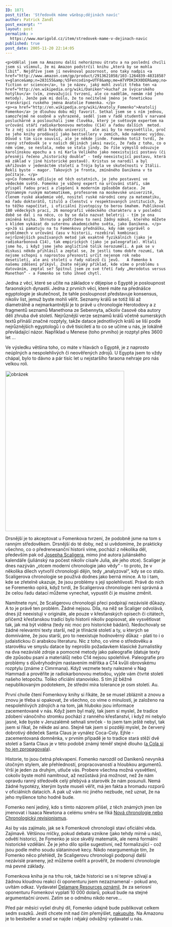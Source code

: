 ```yaml
---
ID: 1871
post_title: 'Středověk máme v&nbsp;dějinách navíc'
author: Patrick Zandl
post_excerpt: ""
layout: post
permalink: >
  https://www.marigold.cz/item/stredovek-mame-v-dejinach-navic
published: true
post_date: 2005-11-20 22:14:05
---
```

	<p>Udělal jsem na Amazonu další nehoráznou útratu a na poslední chvíli jsem si všimnul, že mi Amazon podstrčil knihu „která by se mohla líbit“. Nejdříve jsem jí nevěnoval pozornost, ono taky nadpis <a href="http://www.amazon.com/gp/product/2913621058/103-1264839-4831858?v=glance&amp;n=283155&amp;%5Fencoding=UTF8&amp;me=ATVPDKIKX0DER&amp;no=283155&amp;st=books">History: fiction or science</a>, to je název, jaký mohl zvolit třeba ten <a href="http://en.wikipedia.org/wiki/Daniken">kuchař ze švýcarského hotýlku</a> (vím, znevažující tvrzení, ale co nadělám, nemám rád jeho metody). Jenže pak mi došlo, že to nečitelné jméno je fonetickou transkripcí ruského jména Anatolie Fomenka. </p>
	<p><a href="http://en.wikipedia.org/wiki/Anatoly_Fomenko">Anatolij Fomenko</a> je dlouhou dobu můj favorit. Setkal jsem se s ním jednou, samozřejmě ne osobně a vyhrazeně, seděl jsem v řadě studentů v narvané posluchárně a poslouchali jsme člověka, který je světovým expertem na určování stáří radiokarbonovou metodou (C14) a řadou dalších  metod. To z něj sice dělá hvězdu univerzit,  ale asi by to nevysvětlilo, proč se jeho knihy prodávají jako bestsellery v zemích, kde nakonec vyjdou. Důvod s tím sice souvisí, ale je někde jinde. Fomenko totiž tvrdí, že ranný středověk je v našich dějinách jaksi navíc, že řada z toho, co o něm víme, se nestala, nebo se stala jindy. Do říše výmyslů odsuzuje karolínskou epochu a s ní Karla Velikého jako neexistující postavu (či přesněji řečeno „historický double“ - tedy neexistující postavu, která má základ v jiné historické postavě). Kristus se narodil a byl ukřižován v jedenáctém století a Trója byla ve skutečnosti v Itálii. Řekli byste - magor. Takových je fronta, zmíněného Danikena v to počítaje. </p>
	<p>Co Fomenka odlišuje od těch ostatních, je jeho postavení ve vědeckém světě. Fomenko je vážený expert na určování stáří, sám přispěl řadou prací a zlepšení k moderním způsobům datace. Je Významným ruským matematikem, profesorem na moskevské univerzitě, členem ruské akademie věd, nositel ruské národní ceny za matematiku, má řadu doktorátů, titulů a členství v respektovaných institucích, že to těžko napočítat, i oficiální životopisy to berou šmahem. Publikoval 180 vědeckých prací, 26 monografií vědeckého charakteru a v poslední době se dal i na něco, co by se dalo nazvat beletrií - tím je ona zmíněná kniha. Shrnuto a podtrženo to není žádný mákoš, kterého můžete s klidem vykázat do suterénu akademického světa, jako Danikena. </p>
	<p>Já si pamatuju na tu Fomenkovu přednášku, kdy nám vyprávěl o problémech v určování času v historii, rozebíral kombinaci nejrůznějších používaných metod jak exaktně fyzikálních (jako je radiokarbonová C14), tak empirických (jako je paleografie). Hltali jsme ho, i když jsme jeho angličtině tolik nerozuměli. A pak se v diskusi někdo přihlásil a zeptal se, že jestli tomu dobře rozumí, tak nejsme schopni s naprostou přesností určit nejenom rok nebo desetiletí, ale ani století u řady nálezů či jevů.   A Fomenko k našemu zděšení přikývl. Znáte nějaký příklad, kde víme o problému s datováním, zeptal se? Špitnul jsem ze své třetí řady „Herodotus versus Manethon“ - a Fomenko se toho ihned chytl.
</p>
<!--more-->	<p>Jedna z věcí, které se učíte na základce v dějepise o Egyptě je posloupnost faraonských dynastií. Jedna z prvních věcí, které máte na přednášce egyptologie je skutečnost, že tahle posloupnost představuje konsensus, nikoliv list, jemuž byste mohli věřit. Seznamy králů se totiž liší až diametrálně a nejmarkantnější je to právě u chronologie Herotodovy a z fragmentů seznamů Manethona ze Sebennyta, ačkoliv časově oba autory dělí zhruba dvě století. Nejrůznější verze seznamů králů včetně sumerských textů přínáší značné rozptyly, takže datace jednotlivých králů se liší podle nejrůznějších egyptologů i o dvě tisíciletí a to co se učíme u nás, je lokálně převládající názor. Například u Menese (toho prvního) je rozptyl přes 3600 let ... </p>
	<p>Ve výsledku většina toho, co máte v hlavách o Egyptě, je z naprosto neúplných a nespolehlivých či neověřených zdrojů. U Egypta jsem to vždy chápal, bylo to dávno a pár tisíc let u nejstaršího faraona nehraje pro nás velkou roli. </p>
	<p><img src="/wp-content/uploads/20051120-2913621058.01._SCLZZZZZZZ_.jpg" alt="obrázek" width="371" height="500" /></p>
	<p>Drsnější je to akceptovat u Fomenkova tvrzení, že podobně jsme na tom s ranným středověkem. Drsnější do té doby, než si uvědomíme, že prakticky všechno, co o předrenesanční historii víme, pochází z několika děl, především pak od <a href="http://en.wikipedia.org/wiki/Joseph_Justus_Scaliger">Josepha Scaligera</a>, mimo jiné autora juliánského kalendáře (juliánský na počest nikoliv císaře Julia, ale jeho otce).   Scaliger je dnes nazýván „otcem moderní chronologie jako vědy“ - to proto, že v několika dílech vytvořil chronologii dějin, tedy „analyzoval“, kdy se co stalo. Scaligerova chronologie se používá dodnes jako berná mince. A to i tam, kde se zřetelně ukazuje, že jsou problémy s její spolehlivostí. Právě do nich se Foremenko opírá, když tvrdí, že Scaligerova chronologie není správná a že celou řadu datací můžeme vynechat, vypustit či je musíme změnit. </p>
	<p>Namítnete nyní, že Scaligerovu chronologii přeci podpírají nezávislé důkazy. A to je právě ten problém. Žádné nejsou. Díla, na něž se Scaliger odvolává, dnes již neexistují v originále, ale pouze v křesťanských opisech či citátech, přičemž křesťanskou tradicí bylo historii nikoliv popisovat, ale vysvětlovat tak, jak má být viděna (tedy nic moc pro historické bádání). Nedochovaly se žádné relevantní texty starší, než je třinácté století a ty, u kterých se domníváme, že jsou starší, pro to neexistuje hodnověrný důkaz - platí to i o judaistickou či arabskou literaturu. Nic z toho, co víme o středověku a starověku ve smyslu datace by neprošlo požadavkem klasické žurnalistiky na dva nezávislé zdroje a pomocné metody jako paleografie (datuje texty dle způsobu psaní a materiálů) nebo C14 nejsou spolehlivé. Paleografie pro problémy s důvěryhodným nastavením měřítka a C14 kvůli obrovskému rozptylu (známe z Cimrmana). Když vezmete texty nalezené v Nag Hammadi a prověříte je radiokarbonovou metodou, vyjde vám čtvrté století našeho letopočtu. Toliko oficiální stanovisko. S tím již běžně nepublikovaným podotekem, že střední míra tolerance je osm století. Au. </p>
	<p>První chvíle čtení Fomenkovy knihy si říkáte, že se musel zbláznit a znovu a znovu je třeba si opakovat, že všechno, co víme o minulosti, je založeno na nespolehlivých zdrojích a na tom, jak hluboko jsou informace zacementované v nás. Když jsem byl malý, tak jsem si myslel, že tradice zdobení vánočního stromku pochází z ranného křesťanství, i když mi nebylo jasné, kde byste v Jeruzalémě sehnali smrček - to jsem tam ještě nebyl, tak jsem si říkal, že někde asi ano. Stejně tak jsem si později myslel, že červený dobrotivý dědeček Santa Claus je vynález Coca-Coly. Ejhle - zacementovaná domněnka, v prvním případě je to tradice stará stěží dvě století a Santa Claus je v této podobě známý téměř stejně dlouho (<a href="http://www.snopes.com/cokelore/santa.asp">a Cola si ho jen zpropagovala</a>).</p>
	<p>Historie, to jsou četná překvapení. Fomenko narozdíl od Danikenů nevyniká útočným stylem, ale přehledností, propracovaností a hloubkou argumentů. Vrší je jeden za druhým, utluče vás. Probere všechna možná vysvětlení, cokoliv byste mohli namítnout, až nezůstává jiná možnost, než že nám opravdu ranný středověk celý přebývá a starověk že nám posunuli. Nemá žádné hypotézy, kterým byste museli věřit, má jen fakta a hromadu rozporů v oficiálních datacích. A pak už vám nic jiného nezbude, než uznat, že na jeho myšlence toho hodně bude. </p>
	<p>Fomenko není jediný, kdo s tímto názorem přišel, z těch známých jmen lze jmenovat i Isaaca Newtona a celému směru se říká <a href="http://en.wikipedia.org/wiki/New_Chronology_%28Fomenko%29">Nová chronologie nebo Chronologický revisionismus</a>. </p>
	<p>Asi by vás zajímalo, jak se k Fomenkově chronologii staví oficiální věda. Zajímavě. Většinou mlčky, pokud debata vznikne (jako tehdy mírně u nás), odvětí historici, že Fomenko je sice skvělý matematik, ale nemá formální historické vzdělání. Že je jeho dílo spíše sugestivní, než formalizující - což jsou podle mého soudu slátaninové kecy. Nikdo neargumentuje tím, že Fomenko něco přehlédl, že Scaligerovu chronologii podporují další nezávislé prameny, jež můžeme ověřit a prověřit, že moderní chronologie má pevné základy. </p>
	<p>Fomenkova kniha je na trhu rok, takže historici se s ní teprve sžívají a žádnou kloudnou reakci či oponenturu jsem nezaznamenal - pokud ano, uvítám odkaz. Vydavatel <a href="http://www.prweb.com/releases/2004/1/prweb98387.php">Delamare Resources oznámil</a>, že za seriosní oponenturu Fomenkovi vyplatí 10 000 dolarů, pokud bude na stejné argumentační úrovni. Zatím se o odměnu nikdo nerve...</p>
	<p>Před pár měsíci vyšel druhý díl, Fomenko údajně bude publikovat celkem sedm svazků. Jestli chcete mít nad čím přemýšlet, <a href="http://www.amazon.com/gp/product/2913621058/103-1264839-4831858?v=glance&amp;n=283155&amp;%5Fencoding=UTF8&amp;me=ATVPDKIKX0DER&amp;no=283155&amp;st=books">nakupujte</a>. Na Amazonu je to bestseller a snad se najde i nějaký odvážný vydavatel u nás.
</p>